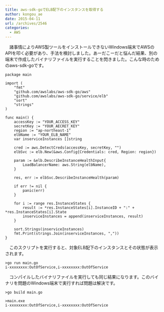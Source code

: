 ```yaml
---
title: aws-sdk-goでELB配下のインスタンスを取得する
author: kongou_ae
date: 2015-04-11
url: /archives/2546
categories:
  - AWS
---
```

　諸事情によりAWS製ツールをインストールできないWindows端末でAWSのAPIを叩く必要があり、手法を検討しました。あーだこーだと悩んだ結果、別の端末で作成したバイナリファイルを実行することを閃きました。こんな時のためのaws-sdk-goです。

<pre><code>package main

import (
    "fmt"
    "github.com/awslabs/aws-sdk-go/aws"
    "github.com/awslabs/aws-sdk-go/service/elb"
    "sort"
    "strings"
)

func main() {
    accessKey := "YOUR_ACCESS_KEY"
    secretKey := "YOUR_AECRET_KEY"
    region := "ap-northeast-1"
    elbName := "YOUR_ELB_NAME"
    var inserviceInstances []string

    cred := aws.DetectCreds(accessKey, secretKey, "")
    elbSvc := elb.New(&aws.Config{Credentials: cred, Region: region})

    param := &elb.DescribeInstanceHealthInput{
        LoadBalancerName: aws.String(elbName),
    }

    res, err := elbSvc.DescribeInstanceHealth(param)

    if err != nil {
        panic(err)
    }

    for i := range res.InstanceStates {
        result := *res.InstanceStates[i].InstanceID + ":" + *res.InstanceStates[i].State
        inserviceInstances = append(inserviceInstances, result)
    }

    sort.Strings(inserviceInstances)
    fmt.Print(strings.Join(inserviceInstances, ","))
}
</code></pre>

　このスクリプトを実行すると、対象ELB配下のインスタンスとその状態が表示されます。

<pre><code>&gt;go run main.go
i-xxxxxxxx:OutOfService,i-xxxxxxxx:OutOfService
</code></pre>

　コンパイルしたバイナリファイルを実行しても同じ結果になります。このバイナリを問題のWindows端末で実行すれば問題は解決です。

<pre><code>&gt;go build main.go

&gt;main.exe
i-xxxxxxxx:OutOfService,i-xxxxxxxx:OutOfService
</code></pre>
